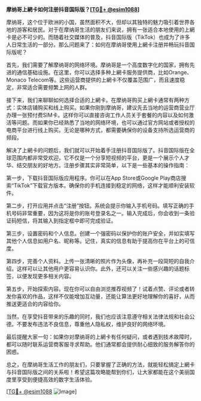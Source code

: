 **摩纳哥上網卡如何注册抖音国际版？[[TG💪+ @esim1088](https://t.me/s/esim1088)]**

摩纳哥，这个位于欧洲的小国，虽然面积不大，但却以其独特的魅力吸引着世界各地的游客和居民。对于在摩纳哥生活的朋友们来说，拥有一张适合本地使用的上網卡是必不可少的。而随着社交媒体的普及，抖音国际版（TikTok）也成为了许多人日常生活的一部分。那么问题来了：如何在摩纳哥使用上網卡注册并畅玩抖音国际版呢？

首先，我们需要了解摩纳哥的网络环境。摩纳哥是一个高度数字化的国家，拥有先进的通信基础设施。在这里，你可以选择多种上網卡服务提供商，比如Orange、Monaco Telecom等。这些运营商提供的上網卡不仅覆盖范围广，而且速度稳定，非常适合需要频繁上网的人群。

接下来，我们来聊聊如何选择合适的上網卡。在摩纳哥购买上網卡通常有两种方式：实体店铺购买和线上购买。如果你刚到摩纳哥，建议先去当地的运营商营业厅办理一张预付费SIM卡。这样你可以直接咨询工作人员关于套餐的内容以及如何激活等问题。而如果你已经熟悉了当地的网络环境，也可以通过官方网站或者授权的电商平台进行线上购买。无论是哪种方式，都需要确保你的设备支持所选运营商的频段。

解决了上網卡的问题后，我们就可以开始着手注册抖音国际版了。抖音国际版在全球范围内都非常受欢迎，它不仅是一个分享短视频的平台，更是一个展示个人才华、结交朋友的好地方。注册步骤其实非常简单，以下是一些基本的操作指南：

第一步，下载抖音国际版应用程序。你可以在App Store或Google Play商店搜索“TikTok”下载官方版本。确保你的手机连接到稳定的网络，这样才能顺利安装软件。

第二步，打开应用并点击“注册”按钮。系统会提示你输入手机号码。填写正确的手机号码非常重要，因为这将是你的账号登录名之一。输入完成后，你会收到一条验证码短信，将其输入到指定框中即可完成验证。

第三步，设置密码和个人信息。创建一个强密码以保护你的账户安全，并如实填写其他个人信息如用户名、昵称等。记住，真实的信息有助于提高你在平台上的可信度。

第四步，完善个人资料。上传一张清晰的照片作为头像，再补充一段简短的自我介绍，这样可以让其他用户更容易认识你。此外，还可以关注一些感兴趣的话题标签，以便发现更多相关内容。

第五步，开始探索内容。现在你可以自由浏览推荐视频了！试着点赞、评论或者转发你喜欢的作品，这样不仅能增加互动量，还能让算法更好地理解你的喜好，从而推送更适合的内容给你。

当然，在享受抖音带来的乐趣的同时，我们也应该注意遵守相关法律法规和社会公德。不要发布违法不良信息，尊重他人隐私权，维护良好的网络环境。

最后提醒大家一句：如果你对摩纳哥的上網卡有任何疑问，或者遇到技术故障时，都可以随时联系运营商客服寻求帮助。他们通常都会提供耐心细致的服务解答你的困惑。

总之，在摩纳哥生活工作的朋友们，只要掌握了正确的方法，就能轻松搞定上網卡与抖音国际版之间的关系啦！希望这篇攻略能帮到你们，让大家都能在这个美丽国度里享受到便捷高效的数字生活体验。

[[TG💪+ @esim1088](https://t.me/s/esim1088) ![Image](https://i.postimg.cc/4NQfJmqS/Snipaste-2025-05-13-00-14-12.png)]